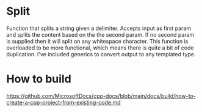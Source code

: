 # Split
Function that splits a string given a delimiter. Accepts input as first param and splits the content based on the the second param. If no second param is supplied then it will split on any whitespace character.  This function is overloaded to be more functional, which means there is quite a bit of code duplication. I've included generics to convert output to any templated type.
# How to build
https://github.com/MicrosoftDocs/cpp-docs/blob/main/docs/build/how-to-create-a-cpp-project-from-existing-code.md
